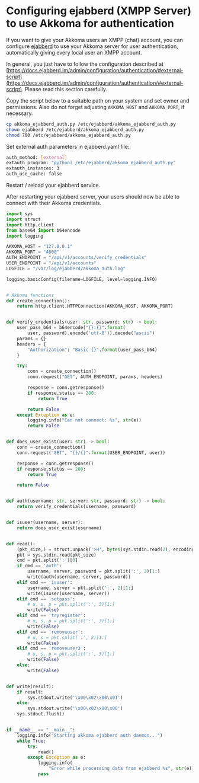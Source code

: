 # Configuring ejabberd (XMPP Server) to use Akkoma for authentication

If you want to give your Akkoma users an XMPP (chat) account, you can configure [ejabberd](https://github.com/processone/ejabberd) to use your Akkoma server for user authentication, automatically giving every local user an XMPP account.

In general, you just have to follow the configuration described at [https://docs.ejabberd.im/admin/configuration/authentication/#external-script](https://docs.ejabberd.im/admin/configuration/authentication/#external-script). Please read this section carefully.

Copy the script below to a suitable path on your system and set owner and permissions. Also do not forget adjusting `AKKOMA_HOST` and `AKKOMA_PORT`, if necessary.

```bash
cp akkoma_ejabberd_auth.py /etc/ejabberd/akkoma_ejabberd_auth.py
chown ejabberd /etc/ejabberd/akkoma_ejabberd_auth.py
chmod 700 /etc/ejabberd/akkoma_ejabberd_auth.py
```

Set external auth parameters in ejabberd.yaml file:

```bash
auth_method: [external]
extauth_program: "python3 /etc/ejabberd/akkoma_ejabberd_auth.py"
extauth_instances: 3
auth_use_cache: false
```

Restart / reload your ejabberd service.

After restarting your ejabberd server, your users should now be able to connect with their Akkoma credentials.

```python
import sys
import struct
import http.client
from base64 import b64encode
import logging

AKKOMA_HOST = "127.0.0.1"
AKKOMA_PORT = "4000"
AUTH_ENDPOINT = "/api/v1/accounts/verify_credentials"
USER_ENDPOINT = "/api/v1/accounts"
LOGFILE = "/var/log/ejabberd/akkoma_auth.log"

logging.basicConfig(filename=LOGFILE, level=logging.INFO)


# Akkoma functions
def create_connection():
    return http.client.HTTPConnection(AKKOMA_HOST, AKKOMA_PORT)


def verify_credentials(user: str, password: str) -> bool:
    user_pass_b64 = b64encode("{}:{}".format(
        user, password).encode('utf-8')).decode("ascii")
    params = {}
    headers = {
        "Authorization": "Basic {}".format(user_pass_b64)
    }

    try:
        conn = create_connection()
        conn.request("GET", AUTH_ENDPOINT, params, headers)

        response = conn.getresponse()
        if response.status == 200:
            return True

        return False
    except Exception as e:
        logging.info("Can not connect: %s", str(e))
        return False


def does_user_exist(user: str) -> bool:
    conn = create_connection()
    conn.request("GET", "{}/{}".format(USER_ENDPOINT, user))

    response = conn.getresponse()
    if response.status == 200:
        return True

    return False


def auth(username: str, server: str, password: str) -> bool:
    return verify_credentials(username, password)


def isuser(username, server):
    return does_user_exist(username)


def read():
    (pkt_size,) = struct.unpack('>H', bytes(sys.stdin.read(2), encoding='utf8'))
    pkt = sys.stdin.read(pkt_size)
    cmd = pkt.split(':')[0]
    if cmd == 'auth':
        username, server, password = pkt.split(':', 3)[1:]
        write(auth(username, server, password))
    elif cmd == 'isuser':
        username, server = pkt.split(':', 2)[1:]
        write(isuser(username, server))
    elif cmd == 'setpass':
        # u, s, p = pkt.split(':', 3)[1:]
        write(False)
    elif cmd == 'tryregister':
        # u, s, p = pkt.split(':', 3)[1:]
        write(False)
    elif cmd == 'removeuser':
        # u, s = pkt.split(':', 2)[1:]
        write(False)
    elif cmd == 'removeuser3':
        # u, s, p = pkt.split(':', 3)[1:]
        write(False)
    else:
        write(False)


def write(result):
    if result:
        sys.stdout.write('\x00\x02\x00\x01')
    else:
        sys.stdout.write('\x00\x02\x00\x00')
    sys.stdout.flush()


if __name__ == "__main__":
    logging.info("Starting akkoma ejabberd auth daemon...")
    while True:
        try:
            read()
        except Exception as e:
            logging.info(
                "Error while processing data from ejabberd %s", str(e))
            pass

```
